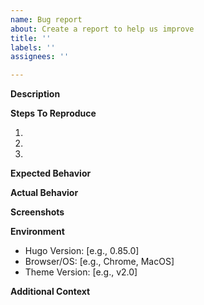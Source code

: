 ```yaml
---
name: Bug report
about: Create a report to help us improve
title: ''
labels: ''
assignees: ''

---
```


**Description**

<!-- Provide a clear and concise description of the bug -->

**Steps To Reproduce**

1. 
2. 
3. 

**Expected Behavior**

<!-- What should have happened? -->

**Actual Behavior**

<!-- What happened instead? -->

**Screenshots**

<!-- If applicable, add screenshots to help explain your problem -->

**Environment**

- Hugo Version: [e.g., 0.85.0]
- Browser/OS: [e.g., Chrome, MacOS]
- Theme Version: [e.g., v2.0]

**Additional Context**

<!-- Add any other context about the problem here -->
